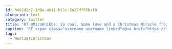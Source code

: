 ```yaml
---
id: b402d2c7-1d8e-4641-b11c-5a27df55baf9
blueprint: text
category: twitter
title: 'RT @MicaKnibbs: So cool. Some love and a Christmas Miracle from @WestJet buff.ly/1gRxY1d #WestJetChristmas'
caption: 'RT <span class="username username_linked">@<a href="https://twitter.com/MicaKnibbs" title="Mica Knibbs">MicaKnibbs</a></span>: So cool. Some love and a Christmas Miracle from <span class="username username_linked">@<a href="https://twitter.com/WestJet" title="WestJet">WestJet</a></span> <a href="http://buff.ly/1gRxY1d" title="http://buff.ly/1gRxY1d" class="link link_untco">buff.ly/1gRxY1d</a> <span class="hashtag hashtag_local">#<a href="http://tweettemp.darylchymko.ca/?tag=westjetchristmas">WestJetChristmas</a>'
tags:
  - WestJetChristmas
---
```

